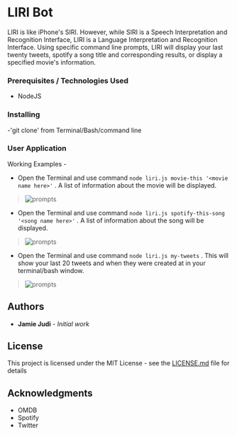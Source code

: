 # LIRI Bot

 LIRI is like iPhone's SIRI. However, while SIRI is a Speech Interpretation and Recognition Interface, LIRI is a Language Interpretation and Recognition Interface. Using specific command line prompts, LIRI will display your last twenty tweets, spotify a song title and corresponding results, or display a specified movie's information.

### Prerequisites / Technologies Used

- NodeJS

### Installing

-'git clone' from Terminal/Bash/command line

### User Application

Working Examples -
* Open the Terminal and use command `node liri.js movie-this '<movie name here>'` . A list of information about the movie will be displayed.
>![prompts](https://github.com/jamie-jessi/liri-node-app/blob/master/images/movies.gif)

* Open the Terminal and use command `node liri.js spotify-this-song '<song name here>'` . A list of information about the song will be displayed.
>![prompts](https://github.com/jamie-jessi/liri-node-app/blob/master/images/spotify.gif)

* Open the Terminal and use command `node liri.js my-tweets` . This will show your last 20 tweets and when they were created at in your terminal/bash window. 
>![prompts](https://github.com/jamie-jessi/liri-node-app/blob/master/images/tweets.gif)

## Authors

* **Jamie Judi** - *Initial work*

## License

This project is licensed under the MIT License - see the [LICENSE.md](LICENSE.md) file for details

## Acknowledgments

* OMDB
* Spotify
* Twitter

